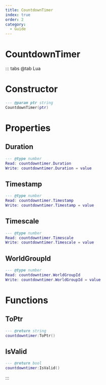 ```yaml
---
title: CountdownTimer
index: true
order: 2
category:
  - Guide
---
```


# CountdownTimer

::: tabs
@tab Lua
# Constructor
```lua
--- @param ptr string
CountdownTimer(ptr)
```
# Properties
## Duration 
```lua
--- @type number
Read: countdowntimer.Duration
Write: countdowntimer.Duration = value
```
## Timestamp 
```lua
--- @type number
Read: countdowntimer.Timestamp
Write: countdowntimer.Timestamp = value
```
## Timescale 
```lua
--- @type number
Read: countdowntimer.Timescale
Write: countdowntimer.Timescale = value
```
## WorldGroupId 
```lua
--- @type number
Read: countdowntimer.WorldGroupId
Write: countdowntimer.WorldGroupId = value
```
# Functions
## ToPtr
```lua
--- @return string
countdowntimer:ToPtr()
```
## IsValid
```lua
--- @return bool
countdowntimer:IsValid()
```

:::
